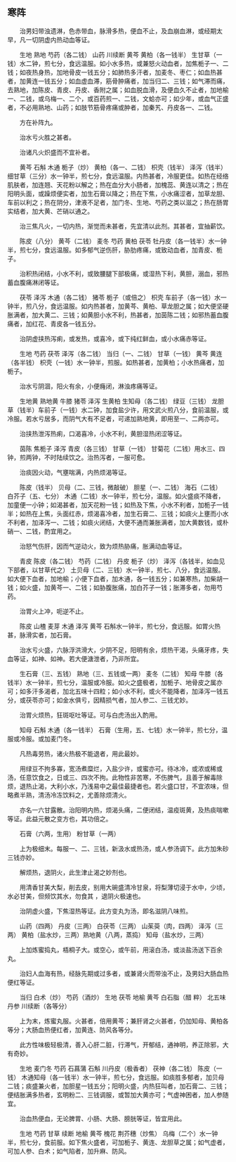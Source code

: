 ## 寒阵


&emsp;&emsp;治男妇带浊遗淋，色赤带血，脉滑多热，便血不止，及血崩血淋，或经期太早，凡一切阴虚内热动血等证。

&emsp;&emsp;生地 熟地 芍药（各二钱） 山药 川续断 黄芩 黄柏（各一钱半） 生甘草（一钱）水二钟，煎七分，食远温服。如小水多热，或兼怒火动血者，加焦栀子一、二钱；如夜热身热，加地骨皮一钱五分；如肺热多汗者，加麦冬、枣仁；如血热甚者，加黄连一钱五分；如血虚血滞，筋骨肿痛者，加当归二、三钱；如气滞而痛，去熟地，加陈皮、青皮、丹皮、香附之属；如血脱血滑，及便血久不止者，加地榆一、二钱，或乌梅一、二个，或百药煎一、二钱，文蛤亦可；如少年，或血气正盛者，不必用熟地、山药；如肢节筋骨疼痛或肿者，加秦艽、丹皮各一、二钱。

&emsp;&emsp;方在补阵九。

&emsp;&emsp;治水亏火胜之甚者。

&emsp;&emsp;治诸凡火炽盛而不宜补者。

&emsp;&emsp;黄芩 石斛 木通 栀子（炒） 黄柏（各一、二钱） 枳壳（钱半） 泽泻（钱半） 细甘草（三分）水一钟半，煎七分，食远温服。内热甚者，冷服更佳。如热在经络肌肤者，加连翘、天花粉以解之；热在血分大小肠者，加槐蕊、黄连以清之；热在阳明头面，或躁烦便实者，加生石膏以降之；热在下焦，小水痛涩者，加草龙胆、车前以利之；热在阴分，津液不足者，加门冬、生地、芍药之类以滋之；热在肠胃实结者，加大黄、芒硝以通之。

&emsp;&emsp;治三焦凡火，一切内热，渐觉而未甚者，先宜清以此剂。其甚者，宜抽薪饮。

&emsp;&emsp;陈皮（八分） 黄芩（二钱） 麦冬 芍药 黄柏 茯苓 牡丹皮（各一钱半）水一钟半，煎七分，食远温服。如多郁气逆伤肝，胁肋疼痛，或致动血者，加青皮、栀子。

&emsp;&emsp;治积热闭结，小水不利，或致腰腿下部极痛，或湿热下利，黄胆，溺血，邪热蓄血腹痛淋闭等证。

&emsp;&emsp;茯苓 泽泻 木通（各二钱） 猪苓 栀子（或倍之） 枳壳 车前子（各一钱）水一钟半，煎八分，食远温服。如内热甚者，加黄芩、黄柏、草龙胆之属；如大便坚硬胀满者，加大黄二、三钱；如黄胆小水不利，热甚者，加茵陈二钱；如邪热蓄血腹痛者，加红花、青皮各一钱五分。

&emsp;&emsp;治阴虚挟热泻痢，或发热，或喜冷，或下纯红鲜血，或小水痛赤等证。

&emsp;&emsp;生地 芍药 茯苓 泽泻（各二钱） 当归（一、二钱） 甘草（一钱） 黄芩 黄连（各半钱） 枳壳（一钱）水一钟半，煎服。如热甚者，加黄柏；小水热痛者，加栀子。

&emsp;&emsp;治水亏阴涸，阳火有余，小便癃闭，淋浊疼痛等证。

&emsp;&emsp;生地黄 熟地黄 牛膝 猪苓 泽泻 生黄柏 生知母（各二钱） 绿豆（三钱） 龙胆草（钱半）车前子（一钱）水二钟，加食盐少许，用文武火煎八分，食前温服，或冷服。若水亏居多，而阴气大有不足者，可递加熟地黄，即用至一、二两亦可。

&emsp;&emsp;治挟热泄泻热痢，口渴喜冷，小水不利，黄胆湿热闭涩等证。

&emsp;&emsp;茵陈 焦栀子 泽泻 青皮（各三钱） 甘草（一钱） 甘菊花（二钱）用水三、四钟，煎两钟，不时陆续饮之。治热泻者，一服可愈。

&emsp;&emsp;治痰因火动，气壅喘满，内热烦渴等证。

&emsp;&emsp;陈皮（钱半） 贝母（二、三钱，微敲破） 胆星（一、二钱） 海石（二钱） 白芥子（五、七分） 木通（二钱）水一钟半，煎七分，温服。如火盛痰不降者，加童便一小钟；如渴甚者，加天花粉一钱；如热及下焦，小水不利者，加栀子一钱半；如热在上焦，头面红赤，烦渴喜冷者，加生石膏二、三钱；如痰火上壅而小水不利者，加泽泻一、二钱；如痰火闭结，大便不通而兼胀满者，加大黄数钱，或朴硝一、二钱，酌宜用之。

&emsp;&emsp;治怒气伤肝，因而气逆动火，致为烦热胁痛，胀满动血等证。

&emsp;&emsp;青皮 陈皮（各二钱） 芍药（二钱） 丹皮 栀子（炒） 泽泻（各钱半，如血见下部者，以甘草代之） 土贝母（二、三钱）水一钟半，煎七、八分，食远温服。如大便下血者，加地榆；小便下血者，加木通，各一钱五分；如兼寒热，加柴胡一钱；如火盛，加黄芩一、二钱；如胁腹胀痛，加白芥子一钱；胀滞多者，勿用芍药。

&emsp;&emsp;治胃火上冲，呃逆不止。

&emsp;&emsp;陈皮 山楂 麦芽 木通 泽泻 黄芩 石斛水一钟半，煎七分，食远服。如胃火热甚，脉滑实者，加石膏。

&emsp;&emsp;治水亏火盛，六脉浮洪滑大，少阴不足，阳明有余，烦热干渴，头痛牙疼，失血等证，如神、如神。若大便溏泄者，乃非所宜。

&emsp;&emsp;生石膏（三、五钱） 熟地（三、五钱或一两） 麦冬（二钱） 知母 牛膝（各钱半）水一钟半，煎七分，温服或冷服。如火之盛极者，加栀子、地骨皮之属亦可；如多汗多渴者，加北五味十四粒；如小水不利，或火不能降者，加泽泻一钱五分，或茯苓亦可；如金水俱亏，因精损气者，加人参二、三钱尤妙。

&emsp;&emsp;治胃火烦热，狂斑呕吐等证。可与白虎汤出入酌用。

&emsp;&emsp;知母 石斛 木通（各一钱半） 石膏（生用，五、七钱）水一钟半，煎七分，温服或冷服。或加麦门冬。

&emsp;&emsp;凡热毒劳热，诸火热极不能退者，用此最妙。

&emsp;&emsp;用绿豆不拘多寡，宽汤煮糜烂，入盐少许，或蜜亦可。待冰冷，或浓或稀或汤，任意饮食之，日或三、四次不拘。此物性非苦寒，不伤脾气，且善于解毒除烦，退热止渴，大利小水，乃浅易中之最佳最捷者也。若火盛口甘，不宜浓味，但略煮半熟，清汤冷冻饮料之，尤善除烦清火。

&emsp;&emsp;亦名一六甘露散。治阳明内热，烦渴头痛，二便闭结，温疫斑黄，及热痰喘嗽等证。此益元散之变方也，其功倍之。

&emsp;&emsp;石膏（六两，生用） 粉甘草（一两）

&emsp;&emsp;上为极细末。每服一、二、三钱，新汲水或热汤，或人参汤调下。此方加朱砂三钱亦妙。

&emsp;&emsp;解烦热，退阴火，此生津止渴之妙剂也。

&emsp;&emsp;用清香甘美大梨，削去皮，别用大碗盛清冷甘泉，将梨薄切浸于水中，少顷，水必甘美，但频饮其水，勿食其 ，退阴火极速也。

&emsp;&emsp;治阴虚火盛，下焦湿热等证。此方变丸为汤，即名滋阴八味煎。

&emsp;&emsp;山药（四两） 丹皮（三两） 白茯苓（三两） 山茱萸（肉，四两） 泽泻（三两） 黄柏（盐水炒，三两）熟地黄（八两，蒸捣） 知母（盐水炒，三两）

&emsp;&emsp;上加炼蜜捣丸，梧桐子大。或空心，或午前，用滚白汤，或淡盐汤送下百余丸。

&emsp;&emsp;治妇人血海有热，经脉先期或过多者，或兼肾火而带浊不止，及男妇大肠血热便红等证。

&emsp;&emsp;当归 白术（炒） 芍药（酒炒） 生地 茯苓 地榆 黄芩 白石脂（醋 粹） 北五味丹参 川续断（各等分）

&emsp;&emsp;上为末，炼蜜丸服。火甚者，倍用黄芩；兼肝肾之火甚者，仍加知母、黄柏各等分；大肠血热便红者，加黄连、防风各等分。

&emsp;&emsp;此方性味极轻极清，善入心肝二脏，行滞气，开郁结，通神明，养正除邪，大有奇妙。

&emsp;&emsp;生地 麦门冬 芍药 石菖蒲 石斛 川丹皮（极香者） 茯神（各二钱） 陈皮（一钱） 木通知母（各一钱半）水一钟半，煎七分，食远服。如痰胜多郁者，加贝母二钱；痰盛兼火者，加胆星一钱五分；阳明火盛，内热狂叫者，加石膏二、三钱；便结胀满多热者，玄明粉二、三钱调服，或暂加大黄亦可；气虚神困者，加人参随宜。

&emsp;&emsp;治血热便血，无论脾胃、小肠、大肠、膀胱等证，皆宜用此。

&emsp;&emsp;生地 芍药 甘草 续断 地榆 黄芩 槐花 荆芥穗（炒焦） 乌梅（二个）水一钟半，煎七分，食前服。如下焦火盛者，可加栀子、黄连、龙胆草之属；如气虚者，可加人参、白术；如气陷者，加升麻、防风。

